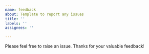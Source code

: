 ```yaml
---
name: feedback
about: Template to report any issues
title: ''
labels: ''
assignees: ''

---
```


Please feel free to raise an issue. Thanks for your valuable feedback!

